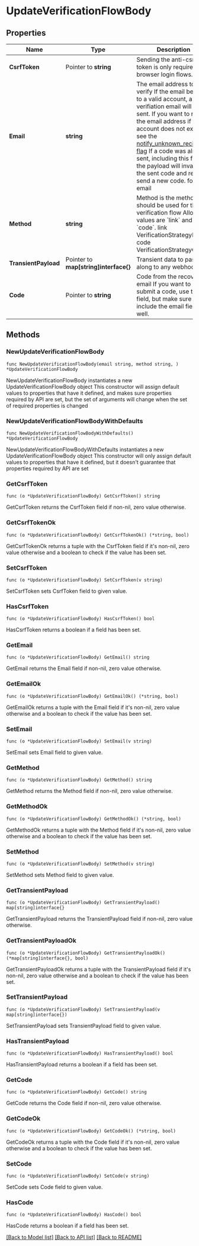 # UpdateVerificationFlowBody

## Properties

Name | Type | Description | Notes
------------ | ------------- | ------------- | -------------
**CsrfToken** | Pointer to **string** | Sending the anti-csrf token is only required for browser login flows. | [optional] 
**Email** | **string** | The email address to verify  If the email belongs to a valid account, a verifiation email will be sent.  If you want to notify the email address if the account does not exist, see the [notify_unknown_recipients flag](https://www.ory.sh/docs/kratos/self-service/flows/verify-email-account-activation#attempted-verification-notifications)  If a code was already sent, including this field in the payload will invalidate the sent code and re-send a new code.  format: email | 
**Method** | **string** | Method is the method that should be used for this verification flow  Allowed values are &#x60;link&#x60; and &#x60;code&#x60;. link VerificationStrategyLink code VerificationStrategyCode | 
**TransientPayload** | Pointer to **map[string]interface{}** | Transient data to pass along to any webhooks | [optional] 
**Code** | Pointer to **string** | Code from the recovery email  If you want to submit a code, use this field, but make sure to _not_ include the email field, as well. | [optional] 

## Methods

### NewUpdateVerificationFlowBody

`func NewUpdateVerificationFlowBody(email string, method string, ) *UpdateVerificationFlowBody`

NewUpdateVerificationFlowBody instantiates a new UpdateVerificationFlowBody object
This constructor will assign default values to properties that have it defined,
and makes sure properties required by API are set, but the set of arguments
will change when the set of required properties is changed

### NewUpdateVerificationFlowBodyWithDefaults

`func NewUpdateVerificationFlowBodyWithDefaults() *UpdateVerificationFlowBody`

NewUpdateVerificationFlowBodyWithDefaults instantiates a new UpdateVerificationFlowBody object
This constructor will only assign default values to properties that have it defined,
but it doesn't guarantee that properties required by API are set

### GetCsrfToken

`func (o *UpdateVerificationFlowBody) GetCsrfToken() string`

GetCsrfToken returns the CsrfToken field if non-nil, zero value otherwise.

### GetCsrfTokenOk

`func (o *UpdateVerificationFlowBody) GetCsrfTokenOk() (*string, bool)`

GetCsrfTokenOk returns a tuple with the CsrfToken field if it's non-nil, zero value otherwise
and a boolean to check if the value has been set.

### SetCsrfToken

`func (o *UpdateVerificationFlowBody) SetCsrfToken(v string)`

SetCsrfToken sets CsrfToken field to given value.

### HasCsrfToken

`func (o *UpdateVerificationFlowBody) HasCsrfToken() bool`

HasCsrfToken returns a boolean if a field has been set.

### GetEmail

`func (o *UpdateVerificationFlowBody) GetEmail() string`

GetEmail returns the Email field if non-nil, zero value otherwise.

### GetEmailOk

`func (o *UpdateVerificationFlowBody) GetEmailOk() (*string, bool)`

GetEmailOk returns a tuple with the Email field if it's non-nil, zero value otherwise
and a boolean to check if the value has been set.

### SetEmail

`func (o *UpdateVerificationFlowBody) SetEmail(v string)`

SetEmail sets Email field to given value.


### GetMethod

`func (o *UpdateVerificationFlowBody) GetMethod() string`

GetMethod returns the Method field if non-nil, zero value otherwise.

### GetMethodOk

`func (o *UpdateVerificationFlowBody) GetMethodOk() (*string, bool)`

GetMethodOk returns a tuple with the Method field if it's non-nil, zero value otherwise
and a boolean to check if the value has been set.

### SetMethod

`func (o *UpdateVerificationFlowBody) SetMethod(v string)`

SetMethod sets Method field to given value.


### GetTransientPayload

`func (o *UpdateVerificationFlowBody) GetTransientPayload() map[string]interface{}`

GetTransientPayload returns the TransientPayload field if non-nil, zero value otherwise.

### GetTransientPayloadOk

`func (o *UpdateVerificationFlowBody) GetTransientPayloadOk() (*map[string]interface{}, bool)`

GetTransientPayloadOk returns a tuple with the TransientPayload field if it's non-nil, zero value otherwise
and a boolean to check if the value has been set.

### SetTransientPayload

`func (o *UpdateVerificationFlowBody) SetTransientPayload(v map[string]interface{})`

SetTransientPayload sets TransientPayload field to given value.

### HasTransientPayload

`func (o *UpdateVerificationFlowBody) HasTransientPayload() bool`

HasTransientPayload returns a boolean if a field has been set.

### GetCode

`func (o *UpdateVerificationFlowBody) GetCode() string`

GetCode returns the Code field if non-nil, zero value otherwise.

### GetCodeOk

`func (o *UpdateVerificationFlowBody) GetCodeOk() (*string, bool)`

GetCodeOk returns a tuple with the Code field if it's non-nil, zero value otherwise
and a boolean to check if the value has been set.

### SetCode

`func (o *UpdateVerificationFlowBody) SetCode(v string)`

SetCode sets Code field to given value.

### HasCode

`func (o *UpdateVerificationFlowBody) HasCode() bool`

HasCode returns a boolean if a field has been set.


[[Back to Model list]](../README.md#documentation-for-models) [[Back to API list]](../README.md#documentation-for-api-endpoints) [[Back to README]](../README.md)


